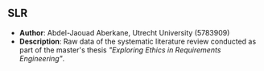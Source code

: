 ## SLR
- **Author**: Abdel-Jaouad Aberkane, Utrecht University (5783909)
- **Description**: Raw data of the systematic literature review conducted as part of the master's thesis *"Exploring Ethics in Requirements Engineering"*.
